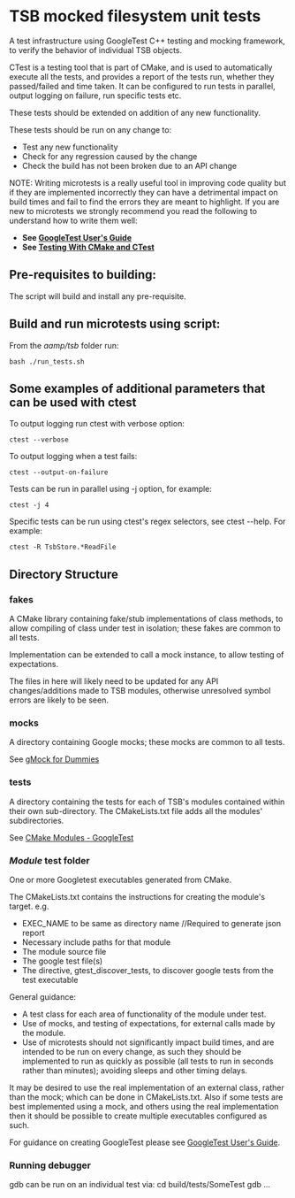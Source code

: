 # TSB mocked filesystem unit tests

A test infrastructure using GoogleTest C++ testing and mocking framework, to verify the behavior of individual TSB objects.

CTest is a testing tool that is part of CMake, and is used to automatically execute all the tests, and provides a report of the tests run, whether they passed/failed and time taken. It can be configured to run tests in parallel, output logging on failure, run specific tests etc.

These tests should be extended on addition of any new functionality.

These tests should be run on any change to:
 - Test any new functionality
 - Check for any regression caused by the change
 - Check the build has not been broken due to an API change

NOTE: Writing microtests is a really useful tool in improving code quality but if they are implemented incorrectly they can have a detrimental impact on build times and fail to find the errors they are meant to highlight. If you are new to microtests we strongly recommend you read the following to understand how to write them well:

 - **See [GoogleTest User's Guide](https://google.github.io/googletest/)**
 - **See [Testing With CMake and CTest](https://cmake.org/cmake/help/book/mastering-cmake/chapter/Testing%20With%20CMake%20and%20CTest.html)**

## Pre-requisites to building:

The script will build and install any pre-requisite.

## Build and run microtests using script:

From the *aamp/tsb* folder run:

```
bash ./run_tests.sh
```

## Some examples of additional parameters that can be used with ctest

To output logging run ctest with verbose option:

```
ctest --verbose
```

To output logging when a test fails:

```
ctest --output-on-failure
```

Tests can be run in parallel using -j option, for example:

```
ctest -j 4
```

Specific tests can be run using ctest's regex selectors, see ctest --help. For example:

```
ctest -R TsbStore.*ReadFile
```

## Directory Structure

### fakes

A CMake library containing fake/stub implementations of class methods, to allow compiling of class under test in isolation; these fakes are common to all tests.

Implementation can be extended to call a mock instance, to allow testing of expectations.

The files in here will likely need to be updated for any API changes/additions made to TSB modules, otherwise unresolved symbol errors are likely to be seen.

### mocks

A directory containing Google mocks; these mocks are common to all tests.

See [gMock for Dummies](https://google.github.io/googletest/gmock_for_dummies.html)

### tests

A directory containing the tests for each of TSB's modules contained within their own sub-directory.
The CMakeLists.txt file adds all the modules' subdirectories.

See [CMake Modules - GoogleTest](https://cmake.org/cmake/help/latest/module/GoogleTest.html)

### *Module* test folder

One or more Googletest executables generated from CMake.

The CMakeLists.txt contains the instructions for creating the module's target. e.g.
- EXEC_NAME to be same as directory name //Required to generate json report
- Necessary include paths for that module
- The module source file
- The google test file(s)
- The directive, gtest_discover_tests, to discover google tests from the test executable

General guidance:
 - A test class for each area of functionality of the module under test.
 - Use of mocks, and testing of expectations, for external calls made by the module.
 - Use of microtests should not significantly impact build times, and are intended to be run on every change, as such they should be implemented to run as quickly as possible (all tests to run in seconds rather than minutes); avoiding sleeps and other timing delays.

It may be desired to use the real implementation of an external class, rather than the mock; which can be done in CMakeLists.txt. Also if some tests are best implemented using a mock, and others using the real implementation then it should be possible to create multiple executables configured as such.

For guidance on creating GoogleTest please see [GoogleTest User's Guide](https://google.github.io/googletest/).

### Running debugger

gdb can be run on an individual test via:
cd build/tests/SomeTest
gdb ...
